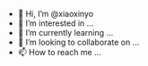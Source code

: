 - 👋 Hi, I’m @xiaoxinyo
- 👀 I’m interested in ...
- 🌱 I’m currently learning ...
- 💞️ I’m looking to collaborate on ...
- 📫 How to reach me ...

<!---
xiaoxinyo/xiaoxinyo is a ✨ special ✨ repository because its `README.md` (this file) appears on your GitHub profile.
You can click the Preview link to take a look at your changes.
--->
